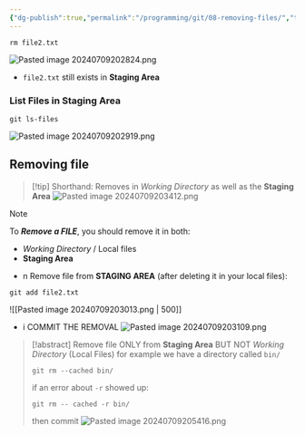 ```yaml
---
{"dg-publish":true,"permalink":"/programming/git/08-removing-files/","tags":["programming","Git"],"created":"2024-11-09T11:30:17.914+08:00"}
---
```



```
rm file2.txt
```

![Pasted image 20240709202824.png](/img/user/PROGRAMMING/Git/attachments/Pasted%20image%2020240709202824.png)
- `file2.txt` still exists in __Staging Area__


### List Files in __Staging Area__
```
git ls-files
```
![Pasted image 20240709202919.png](/img/user/PROGRAMMING/Git/attachments/Pasted%20image%2020240709202919.png)


## Removing file
> [!tip] Shorthand:
>  Removes in _Working Directory_ as well as the __Staging Area__
> ![Pasted image 20240709203412.png](/img/user/PROGRAMMING/Git/attachments/Pasted%20image%2020240709203412.png)


> [!note]
> To ___Remove a FILE___, you should remove it in both:
> - _Working Directory_  / Local files
> - __Staging Area__ 

- n Remove file from __STAGING AREA__ (after deleting it in your local files):
```
git add file2.txt
```
![[Pasted image 20240709203013.png \| 500]]
- i COMMIT THE REMOVAL
![Pasted image 20240709203109.png](/img/user/PROGRAMMING/Git/attachments/Pasted%20image%2020240709203109.png)


> [!abstract] Remove file ONLY from __Staging Area__ BUT NOT _Working Directory_ (Local Files)
> for example we have a directory called `bin/`
> ```
> git rm --cached bin/
> ```
> if an error about `-r` showed up:
> ```
> git rm -- cached -r bin/
> ```
> then commit
> ![Pasted image 20240709205416.png](/img/user/PROGRAMMING/Git/attachments/Pasted%20image%2020240709205416.png)




